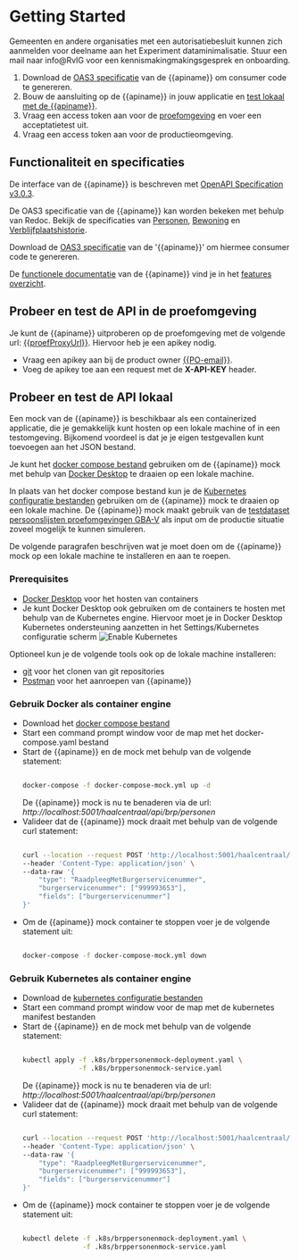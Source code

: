 # Getting Started

Gemeenten en andere organisaties met een autorisatiebesluit kunnen zich aanmelden voor deelname aan het Experiment dataminimalisatie. Stuur een mail naar info@RvIG voor een kennismakingmakingsgesprek en onboarding.

1. Download de [OAS3 specificatie]({{mainBranchUrl}}/specificatie/resolved/openapi.yaml) van de {{apiname}} om consumer code te genereren.
2. Bouw de aansluiting op de {{apiname}} in jouw applicatie en [test lokaal met de {{apiname}}](./how-tos/lokaal-testen). 
3. Vraag een access token aan voor de [proefomgeving](./how-tos/testen-op-de-proefomgeving) en voer een acceptatietest uit.
4. Vraag een access token aan voor de productieomgeving.

## Functionaliteit en specificaties

De interface van de {{apiname}} is beschreven met [OpenAPI Specification v3.0.3](https://spec.openapis.org/oas/v3.0.3).

De OAS3 specificatie van de {{apiname}} kan worden bekeken met behulp van Redoc. Bekijk de specificaties van [Personen](./personen/specificatie), [Bewoning](./bewoning/specificatie) en [Verblijfplaatshistorie](./verblijfplaatshistorie/specificatie).

Download de [OAS3 specificatie]({{mainBranchUrl}}/specificatie/genereervariant/openapi.yaml) van de '{{apiname}}' om hiermee consumer code te genereren.

De [functionele documentatie](./features-overzicht) van de {{apiname}} vind je in het [features overzicht](./features-overzicht).

## Probeer en test de API in de proefomgeving

Je kunt de {{apiname}} uitproberen op de proefomgeving met de volgende url: [{{proefProxyUrl}}]({{proefProxyUrl}}). Hiervoor heb je een apikey nodig.

- Vraag een apikey aan bij de product owner [{{PO-email}}](mailto:{{PO-email}}). 
- Voeg de apikey toe aan een request met de __X-API-KEY__ header.

## Probeer en test de API lokaal

Een mock van de {{apiname}} is beschikbaar als een containerized applicatie, die je gemakkelijk kunt hosten op een lokale machine of in een testomgeving. Bijkomend voordeel is dat je je eigen testgevallen kunt toevoegen aan het JSON bestand.

Je kunt het [docker compose bestand]({{mainBranchUrl}}/docker-compose-mock.yml) gebruiken om de {{apiname}} mock met behulp van [Docker Desktop](https://www.docker.com/products/docker-desktop) te draaien op een lokale machine.

In plaats van het docker compose bestand kun je de [Kubernetes configuratie bestanden]({{devBranchUrl}}/.k8s) gebruiken om de {{apiname}} mock te draaien op een lokale machine. De {{apiname}} mock maakt gebruik van de [testdataset persoonslijsten proefomgevingen GBA-V](https://www.rvig.nl/media/288) als input om de productie situatie zoveel mogelijk te kunnen simuleren.

De volgende paragrafen beschrijven wat je moet doen om de {{apiname}} mock op een lokale machine te installeren en aan te roepen.

### Prerequisites

- [Docker Desktop](https://www.docker.com/products/docker-desktop) voor het hosten van containers
- Je kunt Docker Desktop ook gebruiken om de containers te hosten met behulp van de Kubernetes engine. Hiervoor moet je in Docker Desktop Kubernetes ondersteuning aanzetten in het Settings/Kubernetes configuratie scherm ![Enable Kubernetes](../img/docker-desktop-enable-k8s.png)

Optioneel kun je de volgende tools ook op de lokale machine installeren:

- [git](https://git-scm.com/downloads) voor het clonen van git repositories
- [Postman](https://www.postman.com/downloads/) voor het aanroepen van {{apiname}}


### Gebruik Docker als container engine

- Download het [docker compose bestand]({{mainBranchUrl}}/docker-compose.yml)
- Start een command prompt window voor de map met het docker-compose.yaml bestand
- Start de {{apiname}} en de mock met behulp van de volgende statement:
  ```sh

  docker-compose -f docker-compose-mock.yml up -d

  ```
  De {{apiname}} mock is nu te benaderen via de url: *http://localhost:5001/haalcentraal/api/brp/personen*
- Valideer dat de {{apiname}} mock draait met behulp van de volgende curl statement:
  ```sh

  curl --location --request POST 'http://localhost:5001/haalcentraal/api/brp/personen' \
  --header 'Content-Type: application/json' \
  --data-raw '{
      "type": "RaadpleegMetBurgerservicenummer",
      "burgerservicenummer": ["999993653"],
      "fields": ["burgerservicenummer"]
  }'

  ```
- Om de {{apiname}} mock container te stoppen voer je de volgende statement uit:
  ```sh

  docker-compose -f docker-compose-mock.yml down

  ```

### Gebruik Kubernetes als container engine

- Download de [kubernetes configuratie bestanden]({{devBranchUrl}}/.k8s)
- Start een command prompt window voor de map met de kubernetes manifest bestanden
- Start de {{apiname}} en de mock met behulp van de volgende statement:
  ```sh

  kubectl apply -f .k8s/brppersonenmock-deployment.yaml \
                -f .k8s/brppersonenmock-service.yaml 

  ```
  De {{apiname}} mock is nu te benaderen via de url: *http://localhost:5001/haalcentraal/api/brp/personen*
- Valideer dat de {{apiname}} mock draait met behulp van de volgende curl statement:
  ```sh

  curl --location --request POST 'http://localhost:5001/haalcentraal/api/brp/personen' \
  --header 'Content-Type: application/json' \
  --data-raw '{
      "type": "RaadpleegMetBurgerservicenummer",
      "burgerservicenummer": ["999993653"],
      "fields": ["burgerservicenummer"]
  }'

  ```
- Om de {{apiname}} mock container te stoppen voer je de volgende statement uit:
  ```sh

  kubectl delete -f .k8s/brppersonenmock-deployment.yaml \
                 -f .k8s/brppersonenmock-service.yaml 

  ```
